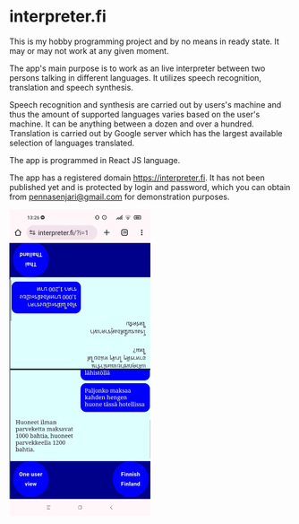 # interpreter.fi
This is my hobby programming project and by no means in ready state. It may or may not work at any given moment.

The app's main purpose is to work as an live interpreter between two persons talking in different languages. It utilizes speech recognition, translation and speech synthesis.

Speech recognition and synthesis are carried out by users's machine and thus the amount of supported languages varies based on the user's machine. It can be anything between a dozen and over a hundred. Translation is carried out by Google server which has the largest available selection of languages translated.

The app is programmed in React JS language.

The app has a registered domain https://interpreter.fi. It has not been published yet and is protected by login and password, which you can obtain from pennasenjari@gmail.com for demonstration purposes.

<img src="interpreter.fi.jpg" alt="Interpereter.fi" style="width: 50%;"/>